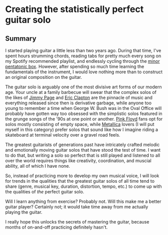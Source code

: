 # Creating the statistically perfect guitar solo

## Summary
I started playing guitar a little less than two years ago. During that time, I've spent hours strumming chords, 
reading tabs for pretty much every song on my Spotify recommended playlist, and endlessly cycling through the 
[minor pentatonic box](https://www.pickupmusic.com/blog/how-to-play-minor-pentatonic-scales). However, after 
spending so much time learning the fundamentals of the instrument, I would love nothing more than to construct an 
original composition on the guitar.

The guitar solo is arguably one of the most divisive art forms of our modern age. Your uncle at a family barbecue 
will swear that the complex solos of the likes of [Jimmy Page](https://en.wikipedia.org/wiki/Jimmy_Page) and [Eric Clapton](https://en.wikipedia.org/wiki/Eric_Clapton)
are the pinnacle of music and everything released since then is derivative garbage, while anyone too young to remember 
a time when George W. Bush was in the Oval Office will probably have gotten way too obsessed with the simplistic solos
featured in the grunge songs of the '90s at one point or another. [Pink Floyd](https://en.wikipedia.org/wiki/Pink_Floyd) fans opt for solos mostly consisting of empty space, while [Metallica](https://en.wikipedia.org/wiki/Metallica) lovers 
(I will put myself in this category) prefer solos that sound like how I imagine riding a skateboard at terminal velocity 
over a gravel road feels. 

The greatest guitarists of generations past have intricately crafted melodic and emotionally moving guitar solos that 
have stood the test of time. I want to do that, but writing a solo so perfect that is still played and listened to all 
over the world requires things like creativity, coordination, and muscial ability, all of which I have none.

So, instead of practicing more to develop my own musical voice, I will look for trends in the qualities that the greatest 
guitar solos of all time tend to share (genre, musical key, duration, distortion, tempo, etc.) to come up with the 
qualities of *the* perfect guitar solo.

Will I learn anything from exercise? Probably not. Will this make me a better guitar player? Certainly not; it would take 
time away from me actually playing the guitar. 

I really hope this unlocks the secrets of mastering the guitar, because months of on-and-off practicing definitely hasn't.
